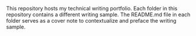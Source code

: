 This repository hosts my technical writing portfolio. Each folder in this repository contains a different writing sample. The README.md file in each folder serves as a cover 
note to contextualize and preface the writing sample.